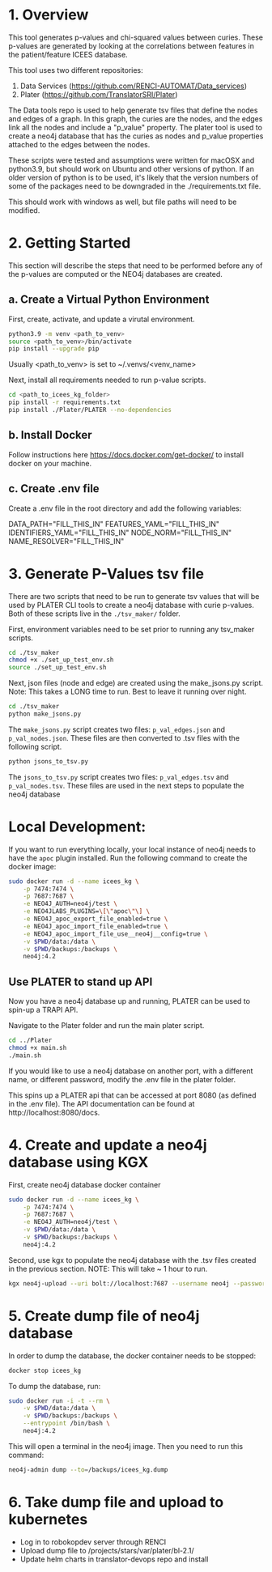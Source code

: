 # 1. Overview

This tool generates p-values and chi-squared values between curies. These p-values are generated by looking at the correlations between features in the patient/feature ICEES database.

This tool uses two different repositories:
1) Data Services (https://github.com/RENCI-AUTOMAT/Data_services)
2) Plater (https://github.com/TranslatorSRI/Plater)

The Data tools repo is used to help generate tsv files that define the nodes and edges of a graph. In this graph, the curies are the nodes, and the edges link all the nodes and include a "p_value" property. The plater tool is used to create a neo4j database that has the curies as nodes and p_value properties attached to the edges between the nodes. 

These scripts were tested and assumptions were written for macOSX and python3.9, but should work on Ubuntu and other versions of python. If an older version of python is to be used, it's likely that the version numbers of some of the packages need to be downgraded in the ./requirements.txt file.

This should work with windows as well, but file paths will need to be modified.

# 2. Getting Started
This section will describe the steps that need to be performed before any of the p-values are computed or the NEO4j databases are created.

## a. Create a Virtual Python Environment

First, create, activate, and update a virutal environment.

```bash
python3.9 -m venv <path_to_venv>
source <path_to_venv>/bin/activate
pip install --upgrade pip
```
Usually <path_to_venv> is set to ~/.venvs/<venv_name>

Next, install all requirements needed to run p-value scripts.

```bash
cd <path_to_icees_kg_folder>
pip install -r requirements.txt
pip install ./Plater/PLATER --no-dependencies
```

## b. Install Docker
Follow instructions here <https://docs.docker.com/get-docker/> to install docker on your machine.

## c. Create .env file
Create a .env file in the root directory and add the following variables:

DATA_PATH="FILL_THIS_IN"
FEATURES_YAML="FILL_THIS_IN"
IDENTIFIERS_YAML="FILL_THIS_IN"
NODE_NORM="FILL_THIS_IN"
NAME_RESOLVER="FILL_THIS_IN"

# 3. Generate P-Values tsv file
There are two scripts that need to be run to generate tsv values that will be used by PLATER CLI tools to create a neo4j database with curie p-values. Both of these scripts live in the `./tsv_maker/` folder.

First, environment variables need to be set prior to running any tsv_maker scripts.

```bash
cd ./tsv_maker
chmod +x ./set_up_test_env.sh
source ./set_up_test_env.sh
```

Next, json files (node and edge) are created using the make_jsons.py script. Note: This takes a LONG time to run. Best to leave it running over night.

```bash
cd ./tsv_maker
python make_jsons.py
```

The `make_jsons.py` script creates two files: `p_val_edges.json` and `p_val_nodes.json`. These files are then converted to .tsv files with the following script. 

```bash
python jsons_to_tsv.py
```

The `jsons_to_tsv.py` script creates two files: `p_val_edges.tsv` and `p_val_nodes.tsv`. These files are used in the next steps to populate the neo4j database

# Local Development:
If you want to run everything locally, your local instance of neo4j needs to have the `apoc` plugin installed. Run the following command to create the docker image:
```bash
sudo docker run -d --name icees_kg \
    -p 7474:7474 \
    -p 7687:7687 \
    -e NEO4J_AUTH=neo4j/test \
    -e NEO4JLABS_PLUGINS=\[\"apoc\"\] \
    -e NEO4J_apoc_export_file_enabled=true \
    -e NEO4J_apoc_import_file_enabled=true \
    -e NEO4J_apoc_import_file_use__neo4j__config=true \
    -v $PWD/data:/data \
    -v $PWD/backups:/backups \
    neo4j:4.2
```

## Use PLATER to stand up API

Now you have a neo4j database up and running, PLATER can be used to spin-up a TRAPI API.

Navigate to the Plater folder and run the main plater script. 

```bash
cd ../Plater
chmod +x main.sh
./main.sh
```

If you would like to use a neo4j database on another port, with a different name, or different password, modify the .env file in the plater folder.

This spins up a PLATER api that can be accessed at port 8080 (as defined in the .env file). The API documentation can be found at http://localhost:8080/docs.

# 4. Create and update a neo4j database using KGX

First, create neo4j database docker container 

```bash
sudo docker run -d --name icees_kg \
    -p 7474:7474 \
    -p 7687:7687 \
    -e NEO4J_AUTH=neo4j/test \
    -v $PWD/data:/data \
    -v $PWD/backups:/backups \
    neo4j:4.2
```

Second, use kgx to populate the neo4j database with the .tsv files created in the previous section. NOTE: This will take ~ 1 hour to run.

```bash
kgx neo4j-upload --uri bolt://localhost:7687 --username neo4j --password test --input-format tsv ./build/p_val_nodes.tsv ./build/p_val_edges.tsv
```

# 5. Create dump file of neo4j database
In order to dump the database, the docker container needs to be stopped:
```bash
docker stop icees_kg
```
To dump the database, run:
```bash
sudo docker run -i -t --rm \
    -v $PWD/data:/data \
    -v $PWD/backups:/backups \
    --entrypoint /bin/bash \
    neo4j:4.2
```
This will open a terminal in the neo4j image. Then you need to run this command:
```bash
neo4j-admin dump --to=/backups/icees_kg.dump
```

# 6. Take dump file and upload to kubernetes
- Log in to robokopdev server through RENCI
- Upload dump file to /projects/stars/var/plater/bl-2.1/
- Update helm charts in translator-devops repo and install
